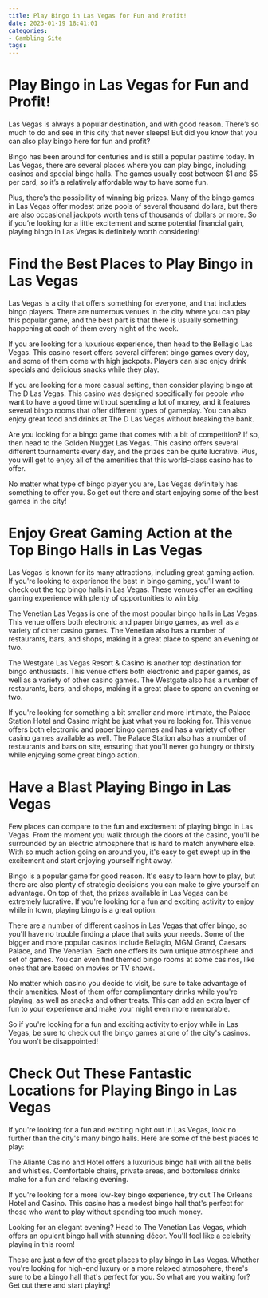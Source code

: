 ```yaml
---
title: Play Bingo in Las Vegas for Fun and Profit!
date: 2023-01-19 18:41:01
categories:
- Gambling Site
tags:
---
```



#  Play Bingo in Las Vegas for Fun and Profit!

Las Vegas is always a popular destination, and with good reason. There’s so much to do and see in this city that never sleeps! But did you know that you can also play bingo here for fun and profit?

Bingo has been around for centuries and is still a popular pastime today. In Las Vegas, there are several places where you can play bingo, including casinos and special bingo halls. The games usually cost between $1 and $5 per card, so it’s a relatively affordable way to have some fun.

Plus, there’s the possibility of winning big prizes. Many of the bingo games in Las Vegas offer modest prize pools of several thousand dollars, but there are also occasional jackpots worth tens of thousands of dollars or more. So if you’re looking for a little excitement and some potential financial gain, playing bingo in Las Vegas is definitely worth considering!

#  Find the Best Places to Play Bingo in Las Vegas

Las Vegas is a city that offers something for everyone, and that includes bingo players. There are numerous venues in the city where you can play this popular game, and the best part is that there is usually something happening at each of them every night of the week.

If you are looking for a luxurious experience, then head to the Bellagio Las Vegas. This casino resort offers several different bingo games every day, and some of them come with high jackpots. Players can also enjoy drink specials and delicious snacks while they play.

If you are looking for a more casual setting, then consider playing bingo at The D Las Vegas. This casino was designed specifically for people who want to have a good time without spending a lot of money, and it features several bingo rooms that offer different types of gameplay. You can also enjoy great food and drinks at The D Las Vegas without breaking the bank.

Are you looking for a bingo game that comes with a bit of competition? If so, then head to the Golden Nugget Las Vegas. This casino offers several different tournaments every day, and the prizes can be quite lucrative. Plus, you will get to enjoy all of the amenities that this world-class casino has to offer.

No matter what type of bingo player you are, Las Vegas definitely has something to offer you. So get out there and start enjoying some of the best games in the city!

#  Enjoy Great Gaming Action at the Top Bingo Halls in Las Vegas 

Las Vegas is known for its many attractions, including great gaming action. If you're looking to experience the best in bingo gaming, you'll want to check out the top bingo halls in Las Vegas. These venues offer an exciting gaming experience with plenty of opportunities to win big.

The Venetian Las Vegas is one of the most popular bingo halls in Las Vegas. This venue offers both electronic and paper bingo games, as well as a variety of other casino games. The Venetian also has a number of restaurants, bars, and shops, making it a great place to spend an evening or two.

The Westgate Las Vegas Resort & Casino is another top destination for bingo enthusiasts. This venue offers both electronic and paper games, as well as a variety of other casino games. The Westgate also has a number of restaurants, bars, and shops, making it a great place to spend an evening or two.

If you're looking for something a bit smaller and more intimate, the Palace Station Hotel and Casino might be just what you're looking for. This venue offers both electronic and paper bingo games and has a variety of other casino games available as well. The Palace Station also has a number of restaurants and bars on site, ensuring that you'll never go hungry or thirsty while enjoying some great bingo action.

#  Have a Blast Playing Bingo in Las Vegas 

Few places can compare to the fun and excitement of playing bingo in Las Vegas. From the moment you walk through the doors of the casino, you'll be surrounded by an electric atmosphere that is hard to match anywhere else. With so much action going on around you, it's easy to get swept up in the excitement and start enjoying yourself right away.

Bingo is a popular game for good reason. It's easy to learn how to play, but there are also plenty of strategic decisions you can make to give yourself an advantage. On top of that, the prizes available in Las Vegas can be extremely lucrative. If you're looking for a fun and exciting activity to enjoy while in town, playing bingo is a great option.

There are a number of different casinos in Las Vegas that offer bingo, so you'll have no trouble finding a place that suits your needs. Some of the bigger and more popular casinos include Bellagio, MGM Grand, Caesars Palace, and The Venetian. Each one offers its own unique atmosphere and set of games. You can even find themed bingo rooms at some casinos, like ones that are based on movies or TV shows.

No matter which casino you decide to visit, be sure to take advantage of their amenities. Most of them offer complimentary drinks while you're playing, as well as snacks and other treats. This can add an extra layer of fun to your experience and make your night even more memorable.

So if you're looking for a fun and exciting activity to enjoy while in Las Vegas, be sure to check out the bingo games at one of the city's casinos. You won't be disappointed!

#  Check Out These Fantastic Locations for Playing Bingo in Las Vegas

If you're looking for a fun and exciting night out in Las Vegas, look no further than the city's many bingo halls. Here are some of the best places to play:

The Aliante Casino and Hotel offers a luxurious bingo hall with all the bells and whistles. Comfortable chairs, private areas, and bottomless drinks make for a fun and relaxing evening.

If you're looking for a more low-key bingo experience, try out The Orleans Hotel and Casino. This casino has a modest bingo hall that's perfect for those who want to play without spending too much money.

Looking for an elegant evening? Head to The Venetian Las Vegas, which offers an opulent bingo hall with stunning décor. You'll feel like a celebrity playing in this room!

These are just a few of the great places to play bingo in Las Vegas. Whether you're looking for high-end luxury or a more relaxed atmosphere, there's sure to be a bingo hall that's perfect for you. So what are you waiting for? Get out there and start playing!